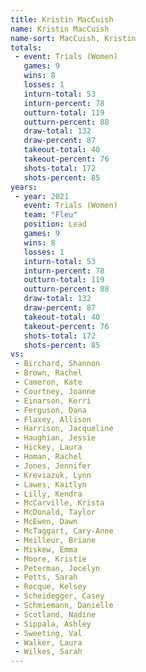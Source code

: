 ```yaml
---
title: Kristin MacCuish
name: Kristin MacCuish
name-sort: MacCuish, Kristin
totals:
 - event: Trials (Women)
   games: 9
   wins: 8
   losses: 1
   inturn-total: 53
   inturn-percent: 78
   outturn-total: 119
   outturn-percent: 88
   draw-total: 132
   draw-percent: 87
   takeout-total: 40
   takeout-percent: 76
   shots-total: 172
   shots-percent: 85
years:
 - year: 2021
   event: Trials (Women)
   team: "Fleu"
   position: Lead
   games: 9
   wins: 8
   losses: 1
   inturn-total: 53
   inturn-percent: 78
   outturn-total: 119
   outturn-percent: 88
   draw-total: 132
   draw-percent: 87
   takeout-total: 40
   takeout-percent: 76
   shots-total: 172
   shots-percent: 85
vs:
 - Birchard, Shannon
 - Brown, Rachel
 - Cameron, Kate
 - Courtney, Joanne
 - Einarson, Kerri
 - Ferguson, Dana
 - Flaxey, Allison
 - Harrison, Jacqueline
 - Haughian, Jessie
 - Hickey, Laura
 - Homan, Rachel
 - Jones, Jennifer
 - Kreviazuk, Lynn
 - Lawes, Kaitlyn
 - Lilly, Kendra
 - McCarville, Krista
 - McDonald, Taylor
 - McEwen, Dawn
 - McTaggart, Cary-Anne
 - Meilleur, Briane
 - Miskew, Emma
 - Moore, Kristie
 - Peterman, Jocelyn
 - Potts, Sarah
 - Rocque, Kelsey
 - Scheidegger, Casey
 - Schmiemann, Danielle
 - Scotland, Nadine
 - Sippala, Ashley
 - Sweeting, Val
 - Walker, Laura
 - Wilkes, Sarah
---
```

